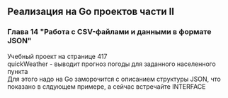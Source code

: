 ## Реализация на Go проектов части II
### Глава 14 "Работа с CSV-файлами и данными в формате JSON"
Учебный проект на странице 417  
quickWeather - выводит прогноз погоды для заданного населенного пункта  
Для этого надо на Go заморочится с описанием структуры JSON, что показано в слдующем примере, а сейчас встречайте INTERFACE